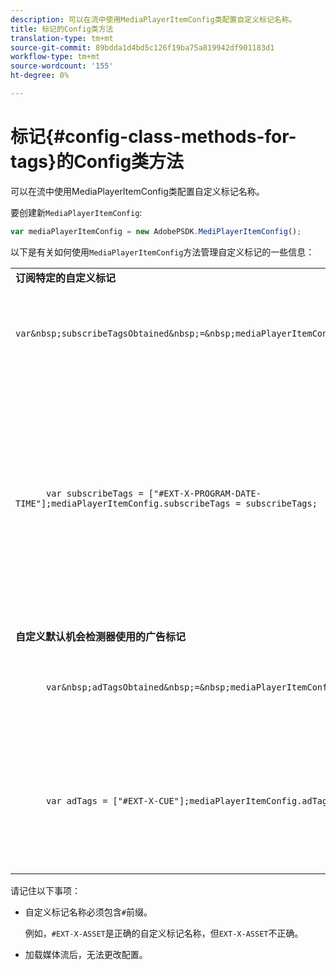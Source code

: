 ```yaml
---
description: 可以在流中使用MediaPlayerItemConfig类配置自定义标记名称。
title: 标记的Config类方法
translation-type: tm+mt
source-git-commit: 89bdda1d4bd5c126f19ba75a819942df901183d1
workflow-type: tm+mt
source-wordcount: '155'
ht-degree: 0%

---
```



# 标记{#config-class-methods-for-tags}的Config类方法

可以在流中使用MediaPlayerItemConfig类配置自定义标记名称。

要创建新`MediaPlayerItemConfig`:

```js
var mediaPlayerItemConfig = new AdobePSDK.MediPlayerItemConfig();
```

以下是有关如何使用`MediaPlayerItemConfig`方法管理自定义标记的一些信息：

<table id="table_0AC0973497144DDAB05726E3F031ACD1"> 
 <tbody> 
  <tr> 
   <td colname="col1"> <b>订阅特定的自定义标记</b> </td> 
   <td colname="col2"> </td> 
  </tr> 
  <tr> 
   <td colname="col1"> 
    <code class="syntax javascript">
      var&amp;nbsp;subscribeTagsObtained&amp;nbsp;=&amp;nbsp;mediaPlayerItemConfig.subscribeTags;
    </code> </td> 
   <td colname="col2"> <p>检索订阅标记的当前列表。 </p> </td> 
  </tr> 
  <tr> 
   <td colname="col1"> 
    <code class="syntax javascript">
      var&nbsp;subscribeTags&nbsp;=&nbsp;["#EXT-X-PROGRAM-DATE-TIME"];mediaPlayerItemConfig.subscribeTags&nbsp;=&nbsp;subscribeTags;
    </code> </td> 
   <td colname="col2"> <p>设置向应用程序公开的订阅标签的列表。 </p> <p>您的应用程序还会自动订阅通过<span class="codeph"> adTags </span>传输的所有标签。 </p> </td> 
  </tr> 
  <tr> 
   <td colname="col1"> <b>自定义默认机会检测器使用的广告标记  </b> </td> 
   <td colname="col2"> </td> 
  </tr> 
  <tr> 
   <td colname="col1"> 
    <code class="syntax javascript">
      var&amp;nbsp;adTagsObtained&amp;nbsp;=&amp;nbsp;mediaPlayerItemConfig.adTags; 
    </code> </td> 
   <td colname="col2"> <p>检索广告标签的当前列表。 </p> </td> 
  </tr> 
  <tr> 
   <td colname="col1"> 
    <code class="syntax javascript">
      var&nbsp;adTags&nbsp;=&nbsp;["#EXT-X-CUE"];mediaPlayerItemConfig.adTags&nbsp;=&nbsp;adTags;
    </code> </td> 
   <td colname="col2"> <p>设置要由默认机会生成器使用的广告标记的列表。 </p> </td> 
  </tr> 
 </tbody> 
</table>

请记住以下事项：

* 自定义标记名称必须包含`#`前缀。

   例如，`#EXT-X-ASSET`是正确的自定义标记名称，但`EXT-X-ASSET`不正确。

* 加载媒体流后，无法更改配置。

